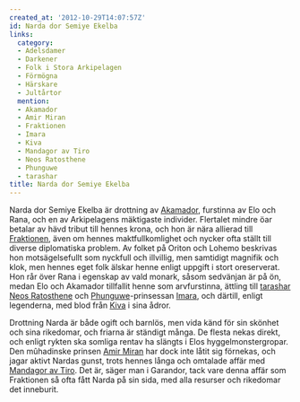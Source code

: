 ```yaml
---
created_at: '2012-10-29T14:07:57Z'
id: Narda dor Semiye Ekelba
links:
  category:
  - Adelsdamer
  - Darkener
  - Folk i Stora Arkipelagen
  - Förmögna
  - Härskare
  - Jultårtor
  mention:
  - Akamador
  - Amir Miran
  - Fraktionen
  - Imara
  - Kiva
  - Mandagor av Tiro
  - Neos Ratosthene
  - Phunguwe
  - tarashar
title: Narda dor Semiye Ekelba
---
```


Narda dor Semiye Ekelba är drottning av [Akamador], furstinna av Elo och Rana, och en av
Arkipelagens mäktigaste individer. Flertalet mindre öar betalar av hävd tribut till hennes krona,
och hon är nära allierad till [Fraktionen], även om hennes maktfullkomlighet och nycker ofta ställt
till diverse diplomatiska problem. Av folket på Oriton och Lohemo beskrivas hon motsägelsefullt som
nyckfull och illvillig, men samtidigt magnifik och klok, men hennes eget folk älskar henne enligt
uppgift i stort oreserverat. Hon rår över Rana i egenskap av vald monark, såsom sedvänjan är på ön,
medan Elo och Akamador tillfallit henne som arvfurstinna, ättling till [tarashar][] [Neos
Ratosthene] och [Phunguwe]-prinsessan [Imara], och därtill, enligt legenderna, med blod från [Kiva]
i sina ådror.

Drottning Narda är både ogift och barnlös, men vida känd för sin skönhet och sina rikedomar, och
friarna är ständigt många. De flesta nekas direkt, och enligt rykten ska somliga rentav ha slängts i
Elos hyggelmonstergropar. Den mûhadinske prinsen [Amir Miran] har dock inte låtit sig förnekas, och
jagar aktivt Nardas gunst, trots hennes långa och omtalade affär med [Mandagor av Tiro]. Det är,
säger man i Garandor, tack vare denna affär som Fraktionen så ofta fått Narda på sin sida, med alla
resurser och rikedomar det inneburit.

  [Akamador]: Akamador
  [Fraktionen]: Fraktionen
  [tarashar]: tarashar
  [Neos Ratosthene]: Neos_Ratosthene
  [Phunguwe]: Phunguwe
  [Imara]: Imara
  [Kiva]: Kiva
  [Amir Miran]: Amir_Miran
  [Mandagor av Tiro]: Mandagor_av_Tiro